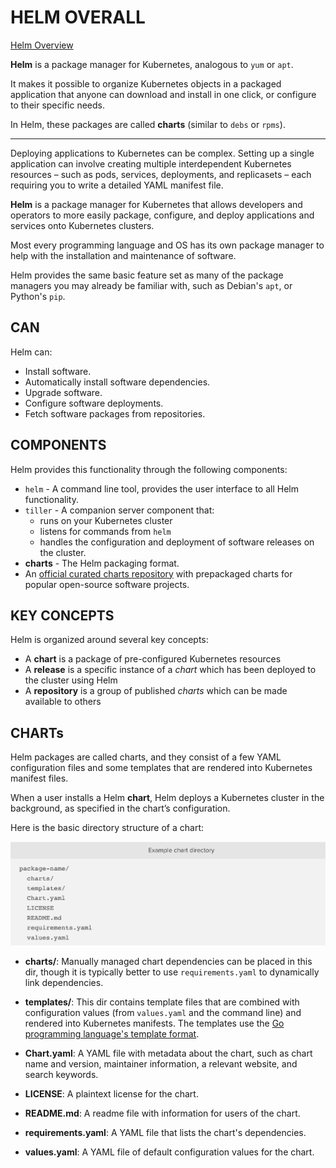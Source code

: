 # HELM OVERALL

[Helm Overview](https://www.digitalocean.com/community/tutorials/an-introduction-to-helm-the-package-manager-for-kubernetes)




**Helm** is a package manager for Kubernetes, analogous to `yum` or `apt`. 

It makes it possible to organize Kubernetes objects in a packaged application that anyone can download and install in one click, or configure to their specific needs. 

In Helm, these packages are called **charts** (similar to `debs` or `rpms`).

___________

Deploying applications to Kubernetes can be complex. Setting up a single application can involve creating multiple interdependent Kubernetes resources – such as pods, services, deployments, and replicasets – each requiring you to write a detailed YAML manifest file.

**Helm** is a package manager for Kubernetes that allows developers and operators to more easily package, configure, and deploy applications and services onto Kubernetes clusters.


Most every programming language and OS has its own package manager to help with the installation and maintenance of software. 

Helm provides the same basic feature set as many of the package managers you may already be familiar with, such as Debian's `apt`, or Python's `pip`.



## CAN

Helm can:
 - Install software.
 - Automatically install software dependencies.
 - Upgrade software.
 - Configure software deployments.
 - Fetch software packages from repositories.


## COMPONENTS

Helm provides this functionality through the following components:
  - `helm` - A command line tool, provides the user interface to all Helm functionality.
  - `tiller` - A companion server component that:
    - runs on your Kubernetes cluster
    - listens for commands from `helm`
    - handles the configuration and deployment of software releases on the cluster.
  - **charts** - The Helm packaging format.
  - An [official curated charts repository](https://github.com/helm/charts) with prepackaged charts for popular open-source software projects.


## KEY CONCEPTS

Helm is organized around several key concepts:

 - A **chart** is a package of pre-configured Kubernetes resources
 - A **release** is a specific instance of a *chart* which has been deployed to the cluster using Helm
 - A **repository** is a group of published *charts* which can be made available to others



## CHARTs

Helm packages are called charts, and they consist of a few YAML configuration files and some templates that are rendered into Kubernetes manifest files. 

When a user installs a Helm **chart**, Helm deploys a Kubernetes cluster in the background, as specified in the chart’s configuration.

Here is the basic directory structure of a chart:



![Typical Helm Chart](https://github.com/propalparolnapervom/OVERALL/blob/master/Pictures/helm_typical_chart.png "Typical Helm Chart")


 - **charts/**: Manually managed chart dependencies can be placed in this dir, though it is typically better to use `requirements.yaml` to dynamically link dependencies.

 - **templates/**: This dir contains template files that are combined with configuration values (from `values.yaml` and the command line) and rendered into Kubernetes manifests. The templates use the [Go programming language's template format](https://golang.org/pkg/text/template).

 - **Chart.yaml**: A YAML file with metadata about the chart, such as chart name and version, maintainer information, a relevant website, and search keywords.

 - **LICENSE**: A plaintext license for the chart.

 - **README.md**: A readme file with information for users of the chart.

 - **requirements.yaml**: A YAML file that lists the chart's dependencies.

 - **values.yaml**: A YAML file of default configuration values for the chart.
























